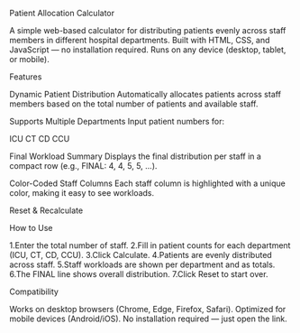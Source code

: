 Patient Allocation Calculator

A simple web-based calculator for distributing patients evenly across staff members in different hospital departments.
Built with HTML, CSS, and JavaScript — no installation required. Runs on any device (desktop, tablet, or mobile).

Features

Dynamic Patient Distribution
Automatically allocates patients across staff members based on the total number of patients and available staff.

Supports Multiple Departments
Input patient numbers for:

ICU
CT
CD
CCU

Final Workload Summary
Displays the final distribution per staff in a compact row (e.g., FINAL: 4, 4, 5, 5, ...).

Color-Coded Staff Columns
Each staff column is highlighted with a unique color, making it easy to see workloads.

Reset & Recalculate

How to Use

1.Enter the total number of staff.
2.Fill in patient counts for each department (ICU, CT, CD, CCU).
3.Click Calculate.
4.Patients are evenly distributed across staff.
5.Staff workloads are shown per department and as totals.
6.The FINAL line shows overall distribution.
7.Click Reset to start over.

Compatibility

Works on desktop browsers (Chrome, Edge, Firefox, Safari).
Optimized for mobile devices (Android/iOS).
No installation required — just open the link.
